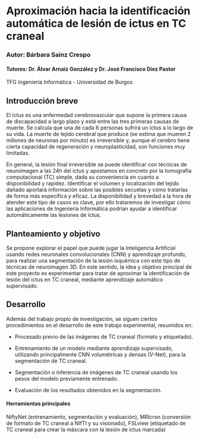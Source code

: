 # Aproximación hacia la identificación automática de lesión de ictus en TC craneal
### Autor: Bárbara Sainz Crespo
#### Tutores: Dr. Álvar Arnaiz González y Dr. José Francisco Díez Pastor
TFG Ingeniería Informática - Universidad de Burgos


## Introducción breve

El ictus es una enfermedad cerebrovascular que supone la primera causa de discapacidad a largo plazo y está entre las tres primeras causas de muerte. Se calcula que una de cada 6 personas sufrirá un ictus a lo largo de su vida.
La muerte de tejido cerebral que produce (se estima que mueren 2 millones de neuronas por minuto) es irreversible y, aunque el cerebro tiene cierta capacidad de regeneración y neuroplasticidad, son funciones muy limitadas.

En general, la lesión final irreversible se puede identificar con técnicas de neuroimagen a las 24h del ictus y apostamos en concreto por la tomografía computacional (TC) simple, dada su conveniencia en cuanto a disponibilidad y rapidez. Identificar el volumen y localización del tejido dañado aportará información sobre las posibles secuelas y cómo tratarlas de forma más específica y eficaz.
La disponibilidad y brevedad a la hora de atender este tipo de casos es clave, por ello trataremos de investigar cómo las aplicaciones de Ingeniería Informática podrían ayudar a identificar automáticamente las lesiones de ictus.

## Planteamiento y objetivo

Se propone explorar el papel que puede jugar la Inteligencia Artificial usando redes neuronales convolucionales (CNN) y aprendizaje profundo, para realizar una segmentación de la lesión isquémica con este tipo de técnicas de neuroimagen 3D.
En este sentido, la idea y objetivo principal de este proyecto es experimentar para tratar de aproximar la identificación
de lesión del ictus en TC craneal, mediante aprendizaje automático supervisado.

## Desarrollo

Además del trabajo propio de investigación, se siguen ciertos procedimientos en el desarrollo de este trabajo experimental, resumidos en:

 - Procesado previo de las imágenes de TC craneal (formato y etiquetado).
 
 - Entrenamiento de un modelo mediante aprendizaje supervisado, utilizando principalmente CNN volumétricas y densas (V-Net), para la segmentación de TC craneal.
 
 - Segmentación o inferencia de imágenes de TC craneal usando los pesos del modelo previamente entrenado.
 
 - Evaluación de los resultados obtenidos en la segmentación.
 
 #### Herramientas principales
 
 NiftyNet (entrenamiento, segmentación y evaluación), MRIcron (conversión de formato de TC craneal a NIfTI y su visionado), FSLview (etiquetado de TC craneal para crear la máscara con la lesión de ictus marcada)

